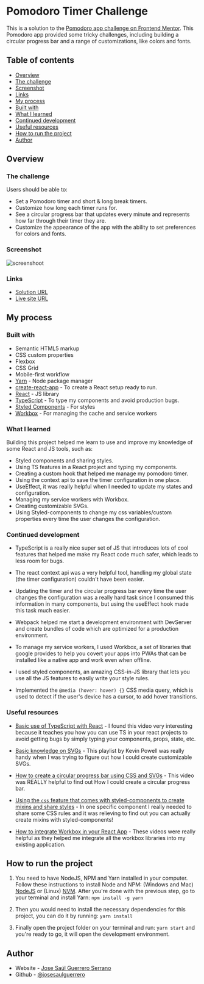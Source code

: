 # Pomodoro Timer Challenge

This is a solution to the [Pomodoro app challenge on Frontend Mentor](https://www.frontendmentor.io/challenges/pomodoro-app-KBFnycJ6G). This Pomodoro app provided some tricky challenges, including building a circular progress bar and a range of customizations, like colors and fonts.

## Table of contents

-   [Overview](#overview)
-   [The challenge](#the-challenge)
-   [Screenshot](#screenshot)
-   [Links](#links)
-   [My process](#my-process)
-   [Built with](#built-with)
-   [What I learned](#what-i-learned)
-   [Continued development](#continued-development)
-   [Useful resources](#useful-resources)
-   [How to run the project](#how-to-run-the-project)
-   [Author](#author)

## Overview

### The challenge

Users should be able to:

-   Set a Pomodoro timer and short & long break timers.
-   Customize how long each timer runs for.
-   See a circular progress bar that updates every minute and represents how far through their timer they are.
-   Customize the appearance of the app with the ability to set preferences for colors and fonts.

### Screenshot

![screenshoot](https://i.postimg.cc/NFWssg5Z/Pomodoro-Timer.png)

### Links

-   [Solution URL](https://github.com/josesaulguerrero/pomodoro-app)
-   [Live site URL ](https://my-pomodoro-app.netlify.app/)

## My process

### Built with

-   Semantic HTML5 markup
-   CSS custom properties
-   Flexbox
-   CSS Grid
-   Mobile-first workflow
-   [Yarn](https://yarnpkg.com/) - Node package manager
-   [create-react-app](https://create-react-app.dev/docs/) - To create a React setup ready to run.
-   [React](https://reactjs.org/) - JS library
-   [TypeScript](https://www.typescriptlang.org/docs/) - To type my components and avoid production bugs.
-   [Styled Components](https://styled-components.com/) - For styles
-   [Workbox](https://developers.google.com/web/tools/workbox/guides/get-started) - For managing the cache and service workers

### What I learned

Building this project helped me learn to use and improve my knowledge of some React and JS tools, such as:

-   Styled components and sharing styles.
-   Using TS features in a React project and typing my components.
-   Creating a custom hook that helped me manage my pomodoro timer.
-   Using the context api to save the timer configuration in one place.
-   UseEffect, it was really helpful when I needed to update my states and configuration.
-   Managing my service workers with Workbox.
-   Creating customizable SVGs.
-   Using Styled-components to change my css variables/custom properties every time the user changes the configuration.

### Continued development

-   TypeScript is a really nice super set of JS that introduces lots of cool features that helped me make my React code much safer, which leads to less room for bugs.

-   The react context api was a very helpful tool, handling my global state (the timer configuration) couldn't have been easier.

-   Updating the timer and the circular progress bar every time the user changes the configuration was a really hard task since I consumed this information in many components, but using the useEffect hook made this task much easier.

-   Webpack helped me start a development environment with DevServer and create bundles of code which are optimized for a production environment.

-   To manage my service workers, I used Workbox, a set of libraries that google provides to help you covert your apps into PWAs that can be installed like a native app and work even when offline.

-   I used styled components, an amazing CSS-in-JS library that lets you use all the JS features to easily write your style rules.

-   Implemented the `@media (hover: hover) {}` CSS media query, which is used to detect if the user's device has a cursor, to add hover transitions.

### Useful resources

-   [Basic use of TypeScript with React](https://www.youtube.com/watch?v=jrKcJxF0lAU) - I found this video very interesting because it teaches you how you can use TS in your react projects to avoid getting bugs by simply typing your components, props, state, etc.

-   [Basic knowledge on SVGs](https://www.youtube.com/watch?v=ZJSCl6XEdP8) - This playlist by Kevin Powell was really handy when I was trying to figure out how I could create customizable SVGs.

-   [How to create a circular progress bar using CSS and SVGs](https://www.youtube.com/watch?v=mSfsGTIQlxg&t=531s&ab_channel=EasyTutorials) - This video was REALLY helpful to find out How I could create a circular progress bar.

-   [Using the `css` feature that comes with styled-components to create mixins and share styles](https://styled-components.com/docs/api#css) - In one specific component I really needed to share some CSS rules and it was relieving to find out you can actually create mixins with styled-components!

-   [How to integrate Workbox in your React App](https://www.youtube.com/watch?v=uKNLaleXztc&list=PLD8nQCAhR3tTXYOhau-RTfZQ4uGvco7XQ&ab_channel=ImranSayed-CodeytekAcademy) - These videos were really helpful as they helped me integrate all the workbox libraries into my existing application.

## How to run the project

1. You need to have NodeJS, NPM and Yarn installed in your computer. Follow these instructions to install Node and NPM: (Windows and Mac) [NodeJS](https://nodejs.org/en/download/) or (Linux) [NVM](https://github.com/nvm-sh/nvm). After you're done with the previous step, go to your terminal and install Yarn: `npm install -g yarn`

2. Then you would need to install the necessary dependencies for this project, you can do it by running: `yarn install`

3. Finally open the project folder on your terminal and run: `yarn start` and you're ready to go, it will open the development environment.

## Author

-   Website - [Jose Saúl Guerrero Serrano](https://joseguerreroserrano.netlify.app/)
-   Github - [@josesaulguerrero](https://github.com/josesaulguerrero)
